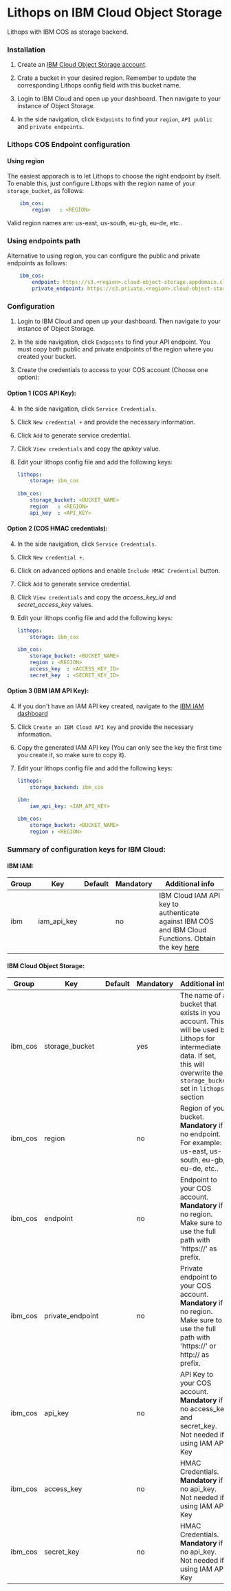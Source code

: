 # Lithops on IBM Cloud Object Storage


Lithops with IBM COS as storage backend.


### Installation

1. Create an [IBM Cloud Object Storage account](https://www.ibm.com/cloud/object-storage).

2. Crate a bucket in your desired region. Remember to update the corresponding Lithops config field with this bucket name.

3. Login to IBM Cloud and open up your dashboard. Then navigate to your instance of Object Storage.

4. In the side navigation, click `Endpoints` to find your `region`, `API public` and `private endpoints`.

### Lithops COS Endpoint configuration

#### Using region
The easiest apporach is to let Lithops to choose the right endpoint by itself. To enable this, just configure Lithops with the region name of your `storage_bucket`, as follows:

```yaml
    ibm_cos:
        region   : <REGION>
```

Valid region names are: us-east, us-south, eu-gb, eu-de, etc..

### Using endpoints path
Alternative to using region, you can configure the public and private endpoints as follows:

```yaml
    ibm_cos:
        endpoint: https://s3.<region>.cloud-object-storage.appdomain.cloud
        private_endpoint: https://s3.private.<region>.cloud-object-storage.appdomain.cloud 
```

### Configuration

1. Login to IBM Cloud and open up your dashboard. Then navigate to your instance of Object Storage.

2. In the side navigation, click `Endpoints` to find your API endpoint. You must copy both public and private endpoints of the region where you created your bucket.

3. Create the credentials to access to your COS account (Choose one option):
 
#### Option 1 (COS API Key):

4. In the side navigation, click `Service Credentials`.

5. Click `New credential +` and provide the necessary information.

6. Click `Add` to generate service credential.

7. Click `View credentials` and copy the *apikey* value.

8. Edit your lithops config file and add the following keys:

    ```yaml
    lithops:
        storage: ibm_cos
       
    ibm_cos:
        storage_bucket: <BUCKET_NAME>
        region   : <REGION>
        api_key  : <API_KEY>
    ```

#### Option 2 (COS HMAC credentials):

4. In the side navigation, click `Service Credentials`.

5. Click `New credential +`.

6. Click on advanced options and enable `Include HMAC Credential` button. 

7. Click `Add` to generate service credential.

8. Click `View credentials` and copy the *access_key_id* and *secret_access_key* values.

9. Edit your lithops config file and add the following keys:

    ```yaml
    lithops:
        storage: ibm_cos
       
    ibm_cos:
        storage_bucket: <BUCKET_NAME>
        region : <REGION>  
        access_key  : <ACCESS_KEY_ID>
        secret_key  : <SECRET_KEY_ID>
    ```

#### Option 3 (IBM IAM API Key):

4. If you don't have an IAM API key created, navigate to the [IBM IAM dashboard](https://cloud.ibm.com/iam/apikeys)

5. Click `Create an IBM Cloud API Key` and provide the necessary information.

6. Copy the generated IAM API key (You can only see the key the first time you create it, so make sure to copy it).

7. Edit your lithops config file and add the following keys:

    ```yaml
    lithops:
        storage_backend: ibm_cos

    ibm:
        iam_api_key: <IAM_API_KEY>
       
    ibm_cos:
        storage_bucket: <BUCKET_NAME>
        region : <REGION>
    ```

### Summary of configuration keys for IBM Cloud:

#### IBM IAM:

|Group|Key|Default|Mandatory|Additional info|
|---|---|---|---|---|
|ibm | iam_api_key | |no | IBM Cloud IAM API key to authenticate against IBM COS and IBM Cloud Functions. Obtain the key [here](https://cloud.ibm.com/iam/apikeys) |


#### IBM Cloud Object Storage:

|Group|Key|Default|Mandatory|Additional info|
|---|---|---|---|---|
|ibm_cos | storage_bucket | | yes | The name of a bucket that exists in you account. This will be used by Lithops for intermediate data. If set, this will overwrite the `storage_bucket` set in `lithops` section |
|ibm_cos | region | |no | Region of your bucket. **Mandatory** if no endpoint. For example: us-east, us-south, eu-gb, eu-de, etc..|
|ibm_cos | endpoint | |no | Endpoint to your COS account. **Mandatory** if no region. Make sure to use the full path with 'https://' as prefix. |
|ibm_cos | private_endpoint | |no | Private endpoint to your COS account. **Mandatory** if no region. Make sure to use the full path with 'https://' or http:// as prefix. |
|ibm_cos | api_key | |no | API Key to your COS account. **Mandatory** if no access_key and secret_key. Not needed if using IAM API Key|
|ibm_cos | access_key | |no | HMAC Credentials. **Mandatory** if no api_key. Not needed if using IAM API Key|
|ibm_cos | secret_key | |no | HMAC Credentials. **Mandatory** if no api_key. Not needed if using IAM API Key|
